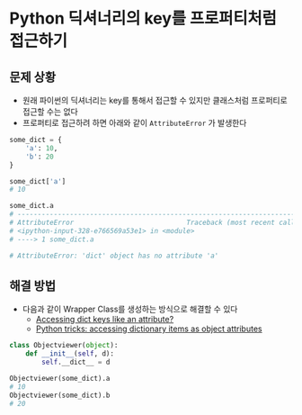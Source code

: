 # Python 딕셔너리의 key를 프로퍼티처럼 접근하기

## 문제 상황

- 원래 파이썬의 딕셔너리는 key를 통해서 접근할 수 있지만 클래스처럼 프로퍼티로 접근할 수는 없다
- 프로퍼티로 접근하려 하면 아래와 같이 `AttributeError` 가 발생한다

```python
some_dict = {
    'a': 10,
    'b': 20
}

some_dict['a']
# 10

some_dict.a
# ---------------------------------------------------------------------------
# AttributeError                            Traceback (most recent call last)
# <ipython-input-328-e766569a53e1> in <module>
# ----> 1 some_dict.a

# AttributeError: 'dict' object has no attribute 'a'
```

## 해결 방법

- 다음과 같이 Wrapper Class를 생성하는 방식으로 해결할 수 있다
    - [Accessing dict keys like an attribute?](https://stackoverflow.com/a/15979044)
    - [Python tricks: accessing dictionary items as object attributes](https://goodcode.io/articles/python-dict-object/)

```python
class Objectviewer(object):
    def __init__(self, d):
        self.__dict__ = d

Objectviewer(some_dict).a
# 10
Objectviewer(some_dict).b
# 20
```
